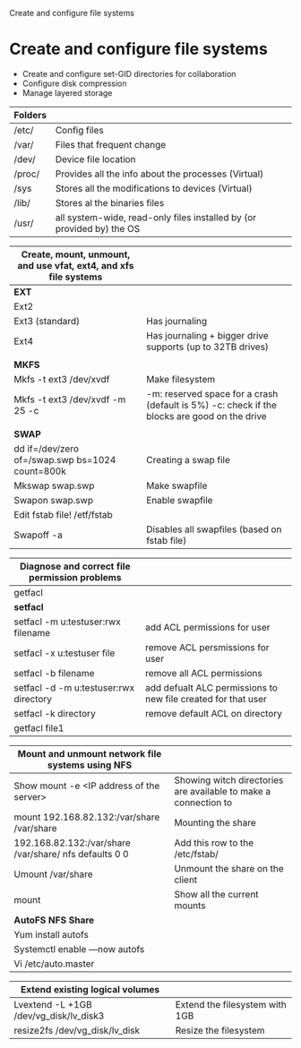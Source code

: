 Create and configure file systems


# Create and configure file systems
- Create and configure set-GID directories for collaboration
- Configure disk compression
- Manage layered storage

| **Folders** |                                                              |
| ----------- | ------------------------------------------------------------ |
| /etc/       | Config files                                                 |
| /var/       | Files that frequent change                                   |
| /dev/       | Device file location                                         |
| /proc/      | Provides all the info about the processes (Virtual)          |
| /sys        | Stores all the modifications to devices (Virtual)            |
| /lib/       | Stores al the binaries files                                 |
| /usr/       | all system-wide, read-only files installed by (or provided by) the OS |


|**Create, mount, unmount, and use vfat, ext4, and xfs file systems**||
| ----------------------------------------------- | ------------------------------------------------------------ |
| **EXT**                                         |                                                              |
| Ext2                                            |                                                              |
| Ext3 (standard)                                 | Has journaling                                               |
| Ext4                                            | Has journaling + bigger drive supports (up to 32TB drives)   |
|                                                 |                                                              |
| **MKFS**                                        |                                                              |
| Mkfs -t ext3 /dev/xvdf                          | Make filesystem                                              |
| Mkfs -t ext3 /dev/xvdf -m 25 -c                 | -m: reserved space for a crash (default is 5%) -c: check if the blocks are good on the drive |
|                                                 |                                                              |
| **SWAP**                                        |                                                              |
| dd if=/dev/zero of=/swap.swp bs=1024 count=800k | Creating a swap file                                         |
| Mkswap swap.swp                                 | Make swapfile                                                |
| Swapon swap.swp                                 | Enable swapfile                                              |
| Edit fstab file! /etf/fstab                     |                                                              |
| Swapoff -a                                      | Disables all swapfiles (based on fstab file)                 |

|**Diagnose and correct file permission problems**||
| ------------------------ | ------------------------------------------------------------ |
|      getfacl        |                                                              |
|  **setfacl** |                          |
|   setfacl -m u:testuser:rwx filename   |         add ACL permissions for user                                |
|     setfacl -x u:testuser file        |                     remove ACL persmissions for user                       |
|    setfacl -b filename              |                       remove all ACL permissions                       |
|   setfacl -d -m u:testuser:rwx directory | add defualt ALC permissions to new file created for that user        |
|   setfacl -k directory        |         remove default ACL on directory                            |
|   getfacl file1 || setfacl --set-file=- file2 |          copy the ACL permissions of one file to another             |


| **Mount and unmount network file systems using NFS**    |                                                       |
| --------------------------------------------------------| ----------------------------------------------------- |
| Show mount -e \<IP address of the server\>       | Showing witch directories are available to make a connection to |
| mount 192.168.82.132:/var/share /var/share                   | Mounting the share                                 |
| 192.168.82.132:/var/share	/var/share/	nfs	defaults	0 0 | Add this row to the /etc/fstab/                          |
| Umount /var/share                                            | Unmount the share on the client                     |
| mount                                                        | Show all the current mounts                        |
| **AutoFS NFS Share**                                         |                                                  |
| Yum install autofs                                           |                                                 |
| Systemctl enable —now autofs                                 |                                                    |
| Vi /etc/auto.master                                        |                                             |        |Vi /etc/auto.home                                            |                                                      |


| **Extend existing logical volumes**                  |                                |
| -------------------------------------- | ------------------------------ |
| Lvextend -L +1GB /dev/vg_disk/lv_disk3 | Extend the filesystem with 1GB |
| resize2fs /dev/vg_disk/lv_disk         | Resize the filesystem          |

